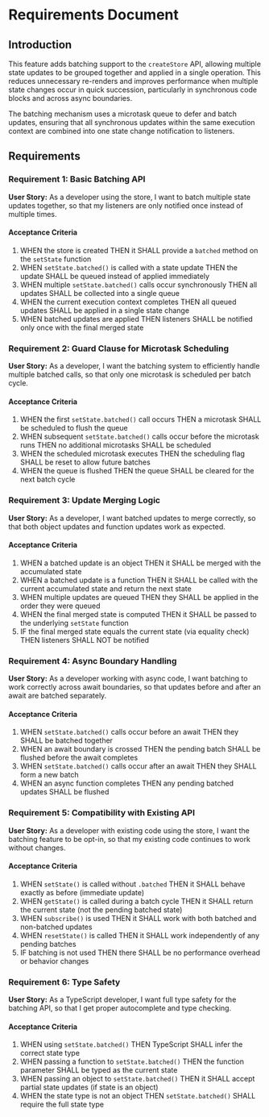 # Requirements Document

## Introduction

This feature adds batching support to the `createStore` API, allowing multiple state updates to be grouped together and applied in a single operation. This reduces unnecessary re-renders and improves performance when multiple state changes occur in quick succession, particularly in synchronous code blocks and across async boundaries.

The batching mechanism uses a microtask queue to defer and batch updates, ensuring that all synchronous updates within the same execution context are combined into one state change notification to listeners.

## Requirements

### Requirement 1: Basic Batching API

**User Story:** As a developer using the store, I want to batch multiple state updates together, so that my listeners are only notified once instead of multiple times.

#### Acceptance Criteria

1. WHEN the store is created THEN it SHALL provide a `batched` method on the `setState` function
2. WHEN `setState.batched()` is called with a state update THEN the update SHALL be queued instead of applied immediately
3. WHEN multiple `setState.batched()` calls occur synchronously THEN all updates SHALL be collected into a single queue
4. WHEN the current execution context completes THEN all queued updates SHALL be applied in a single state change
5. WHEN batched updates are applied THEN listeners SHALL be notified only once with the final merged state

### Requirement 2: Guard Clause for Microtask Scheduling

**User Story:** As a developer, I want the batching system to efficiently handle multiple batched calls, so that only one microtask is scheduled per batch cycle.

#### Acceptance Criteria

1. WHEN the first `setState.batched()` call occurs THEN a microtask SHALL be scheduled to flush the queue
2. WHEN subsequent `setState.batched()` calls occur before the microtask runs THEN no additional microtasks SHALL be scheduled
3. WHEN the scheduled microtask executes THEN the scheduling flag SHALL be reset to allow future batches
4. WHEN the queue is flushed THEN the queue SHALL be cleared for the next batch cycle

### Requirement 3: Update Merging Logic

**User Story:** As a developer, I want batched updates to merge correctly, so that both object updates and function updates work as expected.

#### Acceptance Criteria

1. WHEN a batched update is an object THEN it SHALL be merged with the accumulated state
2. WHEN a batched update is a function THEN it SHALL be called with the current accumulated state and return the next state
3. WHEN multiple updates are queued THEN they SHALL be applied in the order they were queued
4. WHEN the final merged state is computed THEN it SHALL be passed to the underlying `setState` function
5. IF the final merged state equals the current state (via equality check) THEN listeners SHALL NOT be notified

### Requirement 4: Async Boundary Handling

**User Story:** As a developer working with async code, I want batching to work correctly across await boundaries, so that updates before and after an await are batched separately.

#### Acceptance Criteria

1. WHEN `setState.batched()` calls occur before an await THEN they SHALL be batched together
2. WHEN an await boundary is crossed THEN the pending batch SHALL be flushed before the await completes
3. WHEN `setState.batched()` calls occur after an await THEN they SHALL form a new batch
4. WHEN an async function completes THEN any pending batched updates SHALL be flushed

### Requirement 5: Compatibility with Existing API

**User Story:** As a developer with existing code using the store, I want the batching feature to be opt-in, so that my existing code continues to work without changes.

#### Acceptance Criteria

1. WHEN `setState()` is called without `.batched` THEN it SHALL behave exactly as before (immediate update)
2. WHEN `getState()` is called during a batch cycle THEN it SHALL return the current state (not the pending batched state)
3. WHEN `subscribe()` is used THEN it SHALL work with both batched and non-batched updates
4. WHEN `resetState()` is called THEN it SHALL work independently of any pending batches
5. IF batching is not used THEN there SHALL be no performance overhead or behavior changes

### Requirement 6: Type Safety

**User Story:** As a TypeScript developer, I want full type safety for the batching API, so that I get proper autocomplete and type checking.

#### Acceptance Criteria

1. WHEN using `setState.batched()` THEN TypeScript SHALL infer the correct state type
2. WHEN passing a function to `setState.batched()` THEN the function parameter SHALL be typed as the current state
3. WHEN passing an object to `setState.batched()` THEN it SHALL accept partial state updates (if state is an object)
4. WHEN the state type is not an object THEN `setState.batched()` SHALL require the full state type
